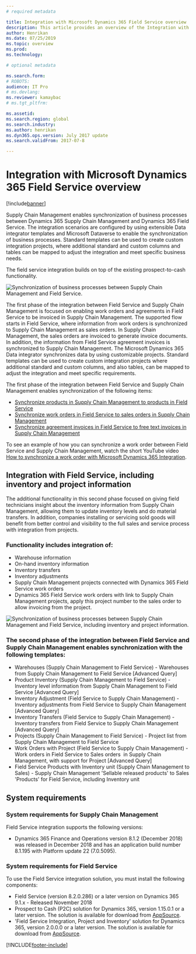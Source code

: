 ```yaml
---
# required metadata

title: Integration with Microsoft Dynamics 365 Field Service overview
description: This article provides an overview of the Integration with Microsoft Dynamics 365 Field Service. 
author: Henrikan
ms.date: 07/25/2019
ms.topic: overview
ms.prod: 
ms.technology: 

# optional metadata

ms.search.form: 
# ROBOTS: 
audience: IT Pro
# ms.devlang: 
ms.reviewer: kamaybac
# ms.tgt_pltfrm: 

ms.assetid: 
ms.search.region: global
ms.search.industry: 
ms.author: henrikan
ms.dyn365.ops.version: July 2017 update 
ms.search.validFrom: 2017-07-8

---
```


# Integration with Microsoft Dynamics 365 Field Service overview

[!include[banner](../includes/banner.md)]



Supply Chain Management enables synchronization of business processes between Dynamics 365 Supply Chain Management and Dynamics 365 Field Service. The integration scenarios are configured by using extensible Data integrator templates and Microsoft Dataverse to enable the synchronization of business processes.
Standard templates can be used to create custom integration projects, where additional standard and custom columns and tables can be mapped to adjust the integration and meet specific business needs. 

The field service integration builds on top of the existing prospect-to-cash functionality.

![Synchronization of business processes between Supply Chain Management and Field Service.](./media/field-service-integration.png)

The first phase  of the integration between Field Service and Supply Chain Management is focused on enabling work orders and agreements in Field Service to be invoiced in Supply Chain Management. The supported flow starts in Field Service, where information from work orders is synchronized to Supply Chain Management as sales orders. In Supply Chain Management, the sales orders are invoiced to generate invoice documents. In addition, the information from Field Service agreement invoices is synchronized to Supply Chain Management. The Microsoft Dynamics 365 Data integrator synchronizes data by using customizable projects. Standard templates can be used to create custom integration projects where additional standard and custom columns, and also tables, can be mapped to adjust the integration and meet specific requirements.

The first phase of the integration between Field Service and Supply Chain Management enables synchronization of the following items:

- [Synchronize products in Supply Chain Management to products in Field Service](field-service-product.md)
- [Synchronize work orders in Field Service to sales orders in Supply Chain Management](field-service-work-order.md)
- [Synchronize agreement invoices in Field Service to free text invoices in Supply Chain Management](field-service-invoice.md)

To see an example of how you can synchronize a work order between Field Service and Supply Chain Management, watch the short YouTube video [How to synchronize a work order with Microsoft Dynamics 365 Integration](https://www.youtube.com/watch?v=46ylO7raZAo).

## Integration with Field Service, including inventory and project information

The additional functionality in this second phase focused on giving field technicians insight about the inventory information from Supply Chain Management, allowing them to update inventory levels and do material transfers. In addition, companies installing or servicing sold goods will benefit from better control and visibility to the full sales and service process with integration from projects.

### Functionality includes integration of:
- Warehouse information
- On-hand inventory information
- Inventory transfers
- Inventory adjustments
- Supply Chain Management projects connected with Dynamics 365 Field Service work orders
- Dynamics 365 Field Service work orders with link to Supply Chain Management projects, apply this project number to the sales order to allow invoicing from the project. 

![Synchronization of business processes between Supply Chain Management and Field Service, including inventory and project information.](./media/FSv2overview.png)

### The second phase of the integration between Field Service and Supply Chain Management enables synchronization with the following templates:
- Warehouses (Supply Chain Management to Field Service) - Warehouses from Supply Chain Management to Field Service [Advanced Query] 
- Product Inventory (Supply Chain Management to Field Service) - Inventory level information from Supply Chain Management to Field Service [Advanced Query] 
- Inventory Adjustment (Field Service to Supply Chain Management) - Inventory adjustments from Field Service to Supply Chain Management [Advanced Query] 
- Inventory Transfers (Field Service to Supply Chain Management) - Inventory transfers from Field Service to Supply Chain Management [Advanced Query] 
- Projects (Supply Chain Management to Field Service) - Project list from Supply Chain Management to Field Service 
- Work Orders with Project (Field Service to Supply Chain Management) - Work orders in Field Service to Sales orders  in Supply Chain Management, with support for Project [Advanced Query] 
- Field Service Products with Inventory unit (Supply Chain Management to Sales) - Supply Chain Management 'Sellable released products' to Sales 'Products' for Field Service, including Inventory unit 

## System requirements

### System requirements for Supply Chain Management
Field Service integration supports the following versions:

- Dynamics 365 Finance and Operations version 8.1.2 (December 2018) was released in December 2018 and has an application build number 8.1.195 with Platform update 22 (7.0.5095). 

### System requirements for Field Service
To use the Field Service integration solution, you must install the following components:

- Field Service (version 8.2.0.286) or a later version on Dynamics 365 9.1.x - Released November 2018
- Prospect to Cash (P2C) solution for Dynamics 365, version 1.15.0.1 or a later version. The solution is available for download from [AppSource](https://appsource.microsoft.com/product/dynamics-365/mscrm.c7a48b40-eed3-4d67-93ba-f2364281feb3).
- 'Field Service Integration, Project and Inventory' solution for Dynamics 365, version 2.0.0.0 or a later version. The solution is available for download from [AppSource](https://appsource.microsoft.com/product/dynamics-365/mscrm.p2cfieldserviceintegrationv2).


[!INCLUDE[footer-include](../../includes/footer-banner.md)]
